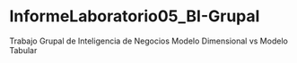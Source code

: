 # InformeLaboratorio05_BI-Grupal
Trabajo Grupal de Inteligencia de Negocios  Modelo Dimensional vs Modelo Tabular
